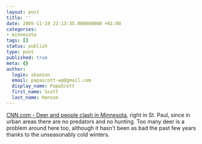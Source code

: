 ```yaml
---
layout: post
title: ''
date: 2005-11-19 22:13:35.000000000 +01:00
categories:
- minnesota
tags: []
status: publish
type: post
published: true
meta: {}
author:
  login: shanson
  email: papascott-wp@gmail.com
  display_name: PapaScott
  first_name: Scott
  last_name: Hanson
---
```

<p><a href="http://www.cnn.com/2005/TECH/science/11/18/urban.deer.ap/index.html">CNN.com - Deer and people clash in Minnesota</a>, right in St. Paul, since in urban areas there are no predators and no hunting. Too many deer is a problem around here too, although it hasn't been as bad the past few years thanks to the unseasonably cold winters.</p>
